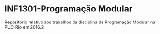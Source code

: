 # INF1301-Programação Modular

Repositório relativo aos trabalhos da disciplina de Programação Modular na PUC-Rio em 2016.2.

